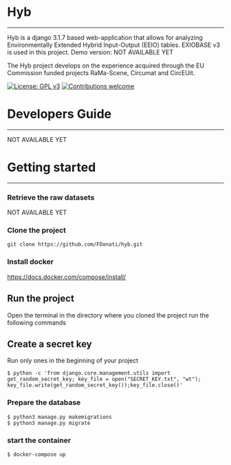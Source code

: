 # Hyb
---
Hyb is a django 3.1.7 based web-application that allows for analyzing Environmentally Extended Hybrid Input-Output (EEIO) tables. EXIOBASE v3 is used in this project. 
Demo version: NOT AVAILABLE YET

The Hyb project develops on the experience acquired through the EU Commission funded projects RaMa-Scene, Circumat and CircEUit.  

[![License: GPL v3](https://img.shields.io/badge/License-GPL%20v3-blue.svg)](https://www.gnu.org/licenses/gpl-3.0)
[![Contributions welcome](https://img.shields.io/badge/contributions-welcome-brightgreen.svg)](resources/docs/CONTRIBUTING.md)

# Developers Guide
---
NOT AVAILABLE YET

# Getting started
---

### Retrieve the raw datasets

NOT AVAILABLE YET

### Clone the project 
``` 
git clone https://github.com/FDonati/hyb.git

``` 
### Install docker
https://docs.docker.com/compose/install/

## Run the project

Open the terminal in the directory where you cloned the project run
the following commands

## Create a secret key
Run only ones in the beginning of your project

```
$ python -c 'from django.core.management.utils import get_random_secret_key; key_file = open("SECRET_KEY.txt", "wt"); key_file.write(get_random_secret_key());key_file.close()'
```

### Prepare the database
```
$ python3 manage.py makemigrations
$ python3 manage.py migrate
```
### start the container
```
$ docker-compose up
```

